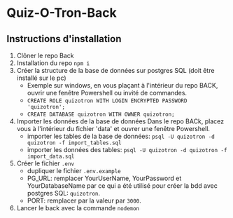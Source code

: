 # Quiz-O-Tron-Back
## Instructions d'installation
1. Clôner le repo Back
2. Installation du repo `npm i`
3. Créer la structure de la base de données sur postgres SQL (doit être installé sur le pc)
   * Exemple sur windows, en vous plaçant à l'intérieur du repo BACK, ouvrir une fenêtre Powershell ou invité de commandes.
   * `CREATE ROLE quizotron WITH LOGIN ENCRYPTED PASSWORD 'quizotron';`
   * `CREATE DATABASE quizotron WITH OWNER quizotron;`
4. Importer les données de la base de données
   Dans le repo BACk, placez vous à l'intérieur du fichier 'data' et ouvrer une fenêtre Powershell.
    * importer les tables de la base de données: `psql -U quizotron -d quizotron -f import_tables.sql`
    * importer les données des tables: `psql -U quizotron -d quizotron -f import_data.sql`
5. Créer le fichier `.env` 
   * dupliquer le fichier `.env.example`
   * PG_URL: remplacer YourUserName, YourPassword et YourDatabaseName par ce qui a été utilisé pour créer la bdd avec postgres SQL: `quizotron`.
   * PORT: remplacer par la valeur par `3000`.
6.  Lancer le back avec la commande `nodemon`
  
